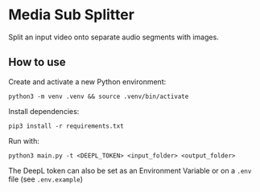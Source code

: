 # Media Sub Splitter

Split an input video onto separate audio segments with images.


## How to use

Create and activate a new Python environment:

```
python3 -m venv .venv && source .venv/bin/activate
```

Install dependencies:
```
pip3 install -r requirements.txt
```

Run with:
```
python3 main.py -t <DEEPL_TOKEN> <input_folder> <output_folder>
```

The DeepL token can also be set as an Environment Variable or on a `.env` file (see
`.env.example`)
